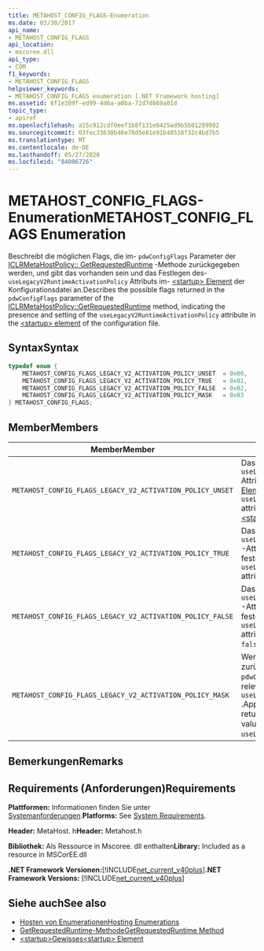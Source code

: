 ```yaml
---
title: METAHOST_CONFIG_FLAGS-Enumeration
ms.date: 03/30/2017
api_name:
- METAHOST_CONFIG_FLAGS
api_location:
- mscoree.dll
api_type:
- COM
f1_keywords:
- METAHOST_CONFIG_FLAGS
helpviewer_keywords:
- METAHOST_CONFIG_FLAGS enumeration [.NET Framework hosting]
ms.assetid: 6f1e389f-ed99-4d6a-a0ba-72d7d869a01d
topic_type:
- apiref
ms.openlocfilehash: a15c912cdf0eef1b8f131e8425ad9b5b01289982
ms.sourcegitcommit: 03fec33630b46e78d5e81e91b40518f32c4bd7b5
ms.translationtype: MT
ms.contentlocale: de-DE
ms.lasthandoff: 05/27/2020
ms.locfileid: "84006726"
---
```

# <a name="metahost_config_flags-enumeration"></a><span data-ttu-id="0dfc0-102">METAHOST_CONFIG_FLAGS-Enumeration</span><span class="sxs-lookup"><span data-stu-id="0dfc0-102">METAHOST_CONFIG_FLAGS Enumeration</span></span>
<span data-ttu-id="0dfc0-103">Beschreibt die möglichen Flags, die im- `pdwConfigFlags` Parameter der [ICLRMetaHostPolicy:: GetRequestedRuntime](../../../../docs/framework/unmanaged-api/hosting/iclrmetahostpolicy-getrequestedruntime-method.md) -Methode zurückgegeben werden, und gibt das vorhanden sein und das Festlegen des- `useLegacyV2RuntimeActivationPolicy` Attributs im- [ \<startup> Element](../../configure-apps/file-schema/startup/startup-element.md) der Konfigurationsdatei an.</span><span class="sxs-lookup"><span data-stu-id="0dfc0-103">Describes the possible flags returned in the `pdwConfigFlags` parameter of the [ICLRMetaHostPolicy::GetRequestedRuntime](../../../../docs/framework/unmanaged-api/hosting/iclrmetahostpolicy-getrequestedruntime-method.md) method, indicating the presence and setting of the `useLegacyV2RuntimeActivationPolicy` attribute in the [\<startup> element](../../configure-apps/file-schema/startup/startup-element.md) of the configuration file.</span></span>  
  
## <a name="syntax"></a><span data-ttu-id="0dfc0-104">Syntax</span><span class="sxs-lookup"><span data-stu-id="0dfc0-104">Syntax</span></span>  
  
```cpp  
typedef enum {  
    METAHOST_CONFIG_FLAGS_LEGACY_V2_ACTIVATION_POLICY_UNSET  = 0x00,  
    METAHOST_CONFIG_FLAGS_LEGACY_V2_ACTIVATION_POLICY_TRUE   = 0x01,  
    METAHOST_CONFIG_FLAGS_LEGACY_V2_ACTIVATION_POLICY_FALSE  = 0x02,  
    METAHOST_CONFIG_FLAGS_LEGACY_V2_ACTIVATION_POLICY_MASK   = 0x03  
} METAHOST_CONFIG_FLAGS;  
```  
  
## <a name="members"></a><span data-ttu-id="0dfc0-105">Member</span><span class="sxs-lookup"><span data-stu-id="0dfc0-105">Members</span></span>  
  
|<span data-ttu-id="0dfc0-106">Member</span><span class="sxs-lookup"><span data-stu-id="0dfc0-106">Member</span></span>|<span data-ttu-id="0dfc0-107">Beschreibung</span><span class="sxs-lookup"><span data-stu-id="0dfc0-107">Description</span></span>|  
|------------|-----------------|  
|`METAHOST_CONFIG_FLAGS_LEGACY_V2_ACTIVATION_POLICY_UNSET`|<span data-ttu-id="0dfc0-108">Das- `useLegacyV2RuntimeActivationPolicy` Attribut war nicht im- [ \<startup> Element](../../configure-apps/file-schema/startup/startup-element.md)vorhanden.</span><span class="sxs-lookup"><span data-stu-id="0dfc0-108">The `useLegacyV2RuntimeActivationPolicy` attribute was not present in the [\<startup> Element](../../configure-apps/file-schema/startup/startup-element.md).</span></span>|  
|`METAHOST_CONFIG_FLAGS_LEGACY_V2_ACTIVATION_POLICY_TRUE`|<span data-ttu-id="0dfc0-109">Das `useLegacyV2RuntimeActivationPolicy` -Attribut war vorhanden und auf festgelegt `true` .</span><span class="sxs-lookup"><span data-stu-id="0dfc0-109">The `useLegacyV2RuntimeActivationPolicy` attribute was present and set to `true`.</span></span>|  
|`METAHOST_CONFIG_FLAGS_LEGACY_V2_ACTIVATION_POLICY_FALSE`|<span data-ttu-id="0dfc0-110">Das `useLegacyV2RuntimeActivationPolicy` -Attribut war vorhanden und auf festgelegt `false` .</span><span class="sxs-lookup"><span data-stu-id="0dfc0-110">The `useLegacyV2RuntimeActivationPolicy` attribute was present and set to `false`.</span></span>|  
|`METAHOST_CONFIG_FLAGS_LEGACY_V2_ACTIVATION_POLICY_MASK`|<span data-ttu-id="0dfc0-111">Wenden Sie diese Maske auf den in zurückgegebenen Wert `pdwConfigFlags` an, um die für relevanten Werte zu erhalten `useLegacyV2RuntimeActivationPolicy` .</span><span class="sxs-lookup"><span data-stu-id="0dfc0-111">Apply this mask to the value returned in `pdwConfigFlags` to get the values relevant to `useLegacyV2RuntimeActivationPolicy`.</span></span>|  
  
## <a name="remarks"></a><span data-ttu-id="0dfc0-112">Bemerkungen</span><span class="sxs-lookup"><span data-stu-id="0dfc0-112">Remarks</span></span>  
  
## <a name="requirements"></a><span data-ttu-id="0dfc0-113">Requirements (Anforderungen)</span><span class="sxs-lookup"><span data-stu-id="0dfc0-113">Requirements</span></span>  
 <span data-ttu-id="0dfc0-114">**Plattformen:** Informationen finden Sie unter [Systemanforderungen](../../get-started/system-requirements.md).</span><span class="sxs-lookup"><span data-stu-id="0dfc0-114">**Platforms:** See [System Requirements](../../get-started/system-requirements.md).</span></span>  
  
 <span data-ttu-id="0dfc0-115">**Header:** MetaHost. h</span><span class="sxs-lookup"><span data-stu-id="0dfc0-115">**Header:** Metahost.h</span></span>  
  
 <span data-ttu-id="0dfc0-116">**Bibliothek:** Als Ressource in Mscoree. dll enthalten</span><span class="sxs-lookup"><span data-stu-id="0dfc0-116">**Library:** Included as a resource in MSCorEE.dll</span></span>  
  
 <span data-ttu-id="0dfc0-117">**.NET Framework Versionen:**[!INCLUDE[net_current_v40plus](../../../../includes/net-current-v40plus-md.md)]</span><span class="sxs-lookup"><span data-stu-id="0dfc0-117">**.NET Framework Versions:** [!INCLUDE[net_current_v40plus](../../../../includes/net-current-v40plus-md.md)]</span></span>  
  
## <a name="see-also"></a><span data-ttu-id="0dfc0-118">Siehe auch</span><span class="sxs-lookup"><span data-stu-id="0dfc0-118">See also</span></span>

- [<span data-ttu-id="0dfc0-119">Hosten von Enumerationen</span><span class="sxs-lookup"><span data-stu-id="0dfc0-119">Hosting Enumerations</span></span>](hosting-enumerations.md)
- [<span data-ttu-id="0dfc0-120">GetRequestedRuntime-Methode</span><span class="sxs-lookup"><span data-stu-id="0dfc0-120">GetRequestedRuntime Method</span></span>](iclrmetahostpolicy-getrequestedruntime-method.md)
- [<span data-ttu-id="0dfc0-121">\<startup>Gewisses</span><span class="sxs-lookup"><span data-stu-id="0dfc0-121">\<startup> Element</span></span>](../../configure-apps/file-schema/startup/startup-element.md)
